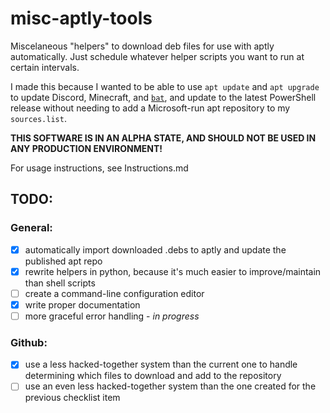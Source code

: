 # misc-aptly-tools

Miscelaneous "helpers" to download deb files for use with aptly automatically. Just schedule whatever helper scripts you want to run at certain intervals.

I made this because I wanted to be able to use `apt update` and `apt upgrade` to update Discord, Minecraft, and [`bat`](https://github.com/sharkdp/bat), and update to the latest PowerShell release without needing to add a Microsoft-run apt repository to my `sources.list`.

**THIS SOFTWARE IS IN AN ALPHA STATE, AND SHOULD NOT BE USED IN ANY PRODUCTION ENVIRONMENT!**

For usage instructions, see Instructions.md
## TODO:

### General: 
* [x] automatically import downloaded .debs to aptly and update the published apt repo
* [x] rewrite helpers in python, because it's much easier to improve/maintain than shell scripts
* [ ] create a command-line configuration editor
* [x] write proper documentation
* [ ] more graceful error handling - *in progress*
### Github:
* [x] use a less hacked-together system than the current one to handle determining which files to download and add to the repository
* [ ] use an even less hacked-together system than the one created for the previous checklist item
